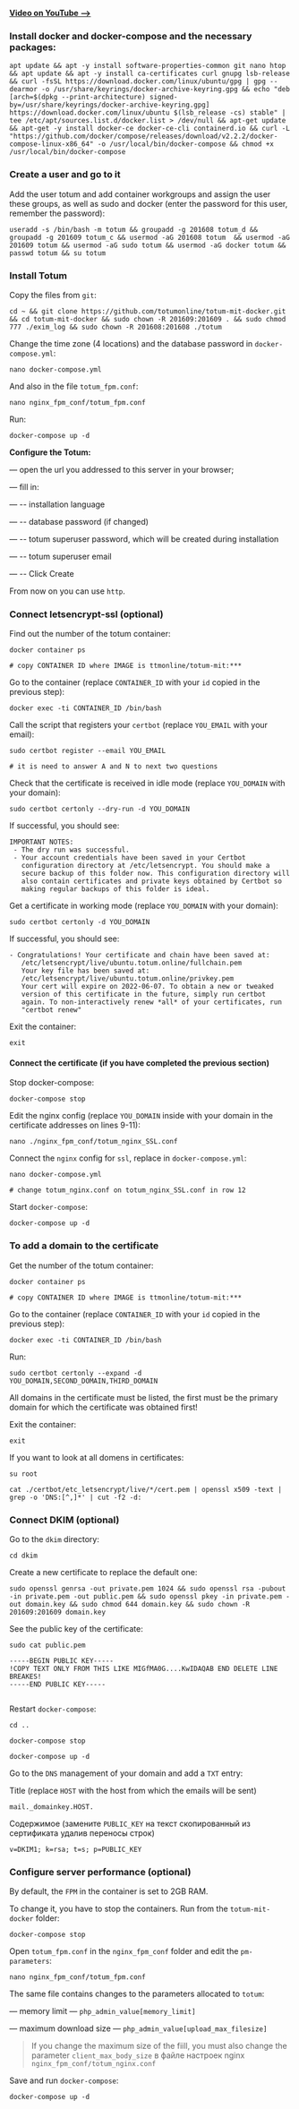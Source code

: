 **[Video on YouTube —>](https://www.youtube.com/watch?v=qmVhoA3VLEI)**

### Install docker and docker-compose and the necessary packages:

```
apt update && apt -y install software-properties-common git nano htop && apt update && apt -y install ca-certificates curl gnupg lsb-release && curl -fsSL https://download.docker.com/linux/ubuntu/gpg | gpg --dearmor -o /usr/share/keyrings/docker-archive-keyring.gpg && echo "deb [arch=$(dpkg --print-architecture) signed-by=/usr/share/keyrings/docker-archive-keyring.gpg] https://download.docker.com/linux/ubuntu $(lsb_release -cs) stable" | tee /etc/apt/sources.list.d/docker.list > /dev/null && apt-get update && apt-get -y install docker-ce docker-ce-cli containerd.io && curl -L "https://github.com/docker/compose/releases/download/v2.2.2/docker-compose-linux-x86_64" -o /usr/local/bin/docker-compose && chmod +x /usr/local/bin/docker-compose
```



### Create a user and go to it

Add the user totum and add container workgroups and assign the user these groups, as well as sudo and docker (enter the password for this user, remember the password):

```
useradd -s /bin/bash -m totum && groupadd -g 201608 totum_d && groupadd -g 201609 totum_c && usermod -aG 201608 totum  && usermod -aG 201609 totum && usermod -aG sudo totum && usermod -aG docker totum && passwd totum && su totum
```



### Install Totum

Copy the files from `git`:

```
cd ~ && git clone https://github.com/totumonline/totum-mit-docker.git && cd totum-mit-docker && sudo chown -R 201609:201609 . && sudo chmod 777 ./exim_log && sudo chown -R 201608:201608 ./totum
```



Change the time zone (4 locations) and the database password in `docker-compose.yml`:

```
nano docker-compose.yml
```

And also in the file `totum_fpm.conf`:

```
nano nginx_fpm_conf/totum_fpm.conf
```



Run:

```
docker-compose up -d
```



**Configure the Totum:**

— open the url you addressed to this server in your browser;

— fill in:

— -- installation language

— -- database password (if changed)

— -- totum superuser password, which will be created during installation

— -- totum superuser email

— -- Click Create

From now on you can use `http`.



### Connect letsencrypt-ssl (optional)

Find out the number of the totum container:

```
docker container ps

# copy CONTAINER ID where IMAGE is ttmonline/totum-mit:***
```



Go to the container (replace `CONTAINER_ID` with your `id` copied in the previous step):

```
docker exec -ti CONTAINER_ID /bin/bash
```



Call the script that registers your `certbot` (replace `YOU_EMAIL` with your email):

```
sudo certbot register --email YOU_EMAIL

# it is need to answer A and N to next two questions
```



Check that the certificate is received in idle mode (replace `YOU_DOMAIN` with your domain):

```
sudo certbot certonly --dry-run -d YOU_DOMAIN
```

If successful, you should see:

```
IMPORTANT NOTES:
 - The dry run was successful.
 - Your account credentials have been saved in your Certbot
   configuration directory at /etc/letsencrypt. You should make a
   secure backup of this folder now. This configuration directory will
   also contain certificates and private keys obtained by Certbot so
   making regular backups of this folder is ideal.
```



Get a certificate in working mode (replace `YOU_DOMAIN` with your domain):

```
sudo certbot certonly -d YOU_DOMAIN
```

If successful, you should see:

```
- Congratulations! Your certificate and chain have been saved at:
   /etc/letsencrypt/live/ubuntu.totum.online/fullchain.pem
   Your key file has been saved at:
   /etc/letsencrypt/live/ubuntu.totum.online/privkey.pem
   Your cert will expire on 2022-06-07. To obtain a new or tweaked
   version of this certificate in the future, simply run certbot
   again. To non-interactively renew *all* of your certificates, run
   "certbot renew"
```



Exit the container:

```
exit
```



#### Connect the certificate (if you have completed the previous section)

Stop docker-compose:

```
docker-compose stop
```



Edit the nginx config (replace `YOU_DOMAIN` inside with your domain in the certificate addresses on lines 9-11):

```
nano ./nginx_fpm_conf/totum_nginx_SSL.conf
```



Connect the `nginx` config for `ssl`, replace in `docker-compose.yml`:

```
nano docker-compose.yml

# change totum_nginx.conf on totum_nginx_SSL.conf in row 12
```



Start `docker-compose`:

```
docker-compose up -d
```



### To add a domain to the certificate

Get the number of the totum container:

```
docker container ps

# copy CONTAINER ID where IMAGE is ttmonline/totum-mit:***
```

Go to the container (replace `CONTAINER_ID` with your `id` copied in the previous step):

```
docker exec -ti CONTAINER_ID /bin/bash
```



Run: 

```
sudo certbot certonly --expand -d YOU_DOMAIN,SECOND_DOMAIN,THIRD_DOMAIN
```

All domains in the certificate must be listed, the first must be the primary domain for which the certificate was obtained first!



Exit the container:

```
exit
```



If you want to look at all domens in certificates:

```
su root

cat ./certbot/etc_letsencrypt/live/*/cert.pem | openssl x509 -text | grep -o 'DNS:[^,]*' | cut -f2 -d:
```


### Connect DKIM (optional)

Go to the `dkim` directory:

```
cd dkim
```



Create a new certificate to replace the default one:

```
sudo openssl genrsa -out private.pem 1024 && sudo openssl rsa -pubout -in private.pem -out public.pem && sudo openssl pkey -in private.pem -out domain.key && sudo chmod 644 domain.key && sudo chown -R 201609:201609 domain.key
```

See the public key of the certificate:

```
sudo cat public.pem

-----BEGIN PUBLIC KEY-----
!COPY TEXT ONLY FROM THIS LIKE MIGfMA0G....KwIDAQAB END DELETE LINE BREAKES!
-----END PUBLIC KEY-----


```



Restart `docker-compose`:

```
cd ..

docker-compose stop

docker-compose up -d
```





Go to the `DNS` management of your domain and add a `TXT` entry:

Title (replace `HOST` with the host from which the emails will be sent)

```
mail._domainkey.HOST.
```

Содержимое (замените `PUBLIC_KEY` на текст скопированный из сертификата удалив переносы строк)

```
v=DKIM1; k=rsa; t=s; p=PUBLIC_KEY
```


### Configure server performance (optional)

By default, the `FPM` in the container is set to 2GB RAM.

To change it, you have to stop the containers. Run from the `totum-mit-docker` folder:

```
docker-compose stop
```

Open `totum_fpm.conf` in the `nginx_fpm_conf` folder and edit the `pm-parameters`:

```
nano nginx_fpm_conf/totum_fpm.conf
```

The same file contains changes to the parameters allocated to `totum`:

— memory limit — `php_admin_value[memory_limit]`

— maximum download size — `php_admin_value[upload_max_filesize]`

> If you change the maximum size of the fiill, you must also change the parameter `client_max_body_size` в файле настроек nginx `nginx_fpm_conf/totum_nginx.conf`

Save and run `docker-compose`:

```
docker-compose up -d
```
